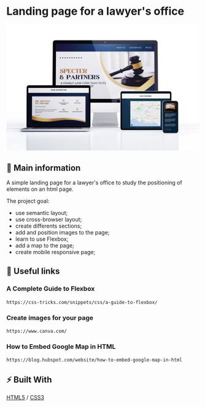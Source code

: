# Landing page for a lawyer's office

![cover](/assets/lawyer.jpg)

## 🦉 Main information

A simple landing page for a lawyer's office to study the positioning of elements on an html page.

The project goal:

- use semantic layout;
- use cross-browser layout;
- create differents sections;
- add and position images to the page;
- learn to use Flexbox;
- add a map to the page;
- create mobile responsive page;

## 🦊 Useful links

### A Complete Guide to Flexbox

```
https://css-tricks.com/snippets/css/a-guide-to-flexbox/
```

### Create images for your page

```
https://www.canva.com/
```

### How to Embed Google Map in HTML

```
https://blog.hubspot.com/website/how-to-embed-google-map-in-html
```

## ⚡ Built With

[HTML5](https://www.w3schools.com/html/) / [CSS3](https://www.w3schools.com/css/)
